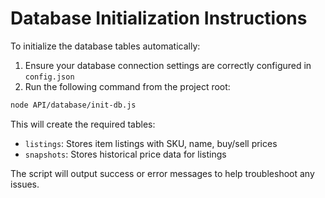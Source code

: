 # Database Initialization Instructions

To initialize the database tables automatically:

1. Ensure your database connection settings are correctly configured in `config.json`
2. Run the following command from the project root:
```bash
node API/database/init-db.js
```

This will create the required tables:
- `listings`: Stores item listings with SKU, name, buy/sell prices
- `snapshots`: Stores historical price data for listings

The script will output success or error messages to help troubleshoot any issues.